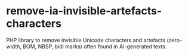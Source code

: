 # remove-ia-invisible-artefacts-characters
PHP library to remove invisible Unicode characters and artefacts (zero-width, BOM, NBSP, bidi marks) often found in AI-generated texts.
